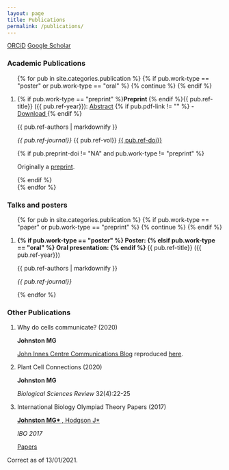 ```yaml
---
layout: page
title: Publications
permalink: /publications/
---
```


[ORCiD](https://orcid.org/0000-0003-1141-6135) [Google Scholar](https://scholar.google.co.uk/citations?user=nliFYiAAAAAJ) 

### Academic Publications
<ol>
{% for pub in site.categories.publication %}
  {% if pub.work-type == "poster" or pub.work-type == "oral" %}
    {% continue %}
  {% endif %}
  <li>
    <p>{% if pub.work-type == "preprint" %}<strong>Preprint </strong>{% endif %}{{ pub.ref-title}} ({{ pub.ref-year}}): <a href="{{ site.baseurl }}{{ pub.url }}">Abstract</a> {% if pub.pdf-link != "" %} - <a href="{{ site.baseurl }}/{{ pub.pdf-link}}"> Download </a> {% endif %} </p>
    <p>{{ pub.ref-authors | markdownify }}</p>
    <p><em>{{ pub.ref-journal}}</em> {{ pub.ref-vol}} <a href="https://doi.org/{{ pub.ref-doi}}">{{ pub.ref-doi}}</a></p>
    {% if pub.preprint-doi != "NA" and pub.work-type != "preprint" %}<p>Originally a <a href="https://doi.org/{{ pub.preprint-doi}}">preprint</a>.</p>{% endif %}
    <div class='altmetric-embed' data-badge-type='donut' data-doi="{{ pub.ref-doi}}" style="float: left;width: 100px;" data-hide-no-mentions="true"></div>
    <span class="__dimensions_badge_embed__" data-doi="{{ pub.ref-doi}}" data-style="small_circle" data-hide-zero-citations="true"></span>
    <br />
  </li>
{% endfor %}
</ol>

### Talks and posters
<ol>
{% for pub in site.categories.publication %}
  {% if pub.work-type == "paper" or pub.work-type == "preprint" %}
    {% continue %}
  {% endif %}
  <li>
    <p><strong>
      {% if pub.work-type == "poster" %}
        Poster: 
      {% elsif pub.work-type == "oral" %}
        Oral presentation: 
      {% endif %}
      </strong> {{ pub.ref-title}} ({{ pub.ref-year}})</p>
    <p>{{ pub.ref-authors | markdownify }}</p>
    <p><em>{{ pub.ref-journal}}</em></p>
  </li>
{% endfor %}
</ol>

### Other Publications
<ol>
  <li>
    <p> Why do cells communicate? (2020) </p>
    <p> <strong> Johnston MG </strong> </p>
    <p> <a href="https://www.jic.ac.uk/blog/multicellularity-how-and-why-cells-communicate/">John Innes Centre Communications Blog</a> reproduced <a href="{{ site.base-url}}/WhyDoCellsCommuicate/">here</a>.</p>
  </li>
  <li>
    <p> Plant Cell Connections (2020) </p>
    <p> <strong> Johnston MG </strong> </p>
    <p> <em> Biological Sciences Review </em> 32(4):22-25 </p>
  </li>
  <li>
    <p> International Biology Olympiad Theory Papers (2017) </p>
    <p> <a href="https://ibo2017.rsb.org.uk/organisation/committees.html"><strong> Johnston MG* </strong>, Hodgson J* </a></p>
    <p> <em> IBO 2017 </em></p>
    <p> <a href="https://www.ibo-info.org/en/info/papers.html">Papers</a> </p>
  </li>
</ol>


Correct as of 13/01/2021.
<script type='text/javascript' src='https://d1bxh8uas1mnw7.cloudfront.net/assets/embed.js'></script>
<script async src="https://badge.dimensions.ai/badge.js" charset="utf-8"></script>